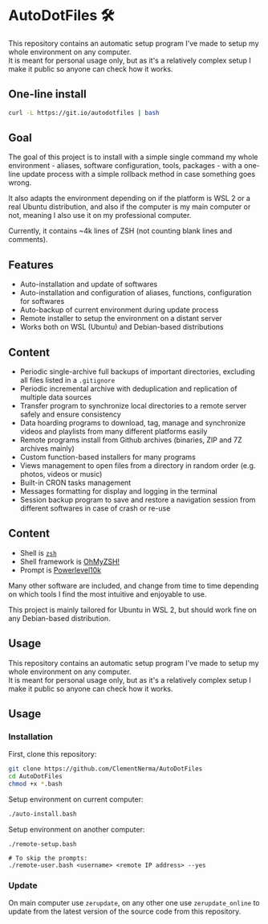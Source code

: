 # AutoDotFiles :hammer_and_wrench:

This repository contains an automatic setup program I've made to setup my whole environment on any computer.  
It is meant for personal usage only, but as it's a relatively complex setup I make it public so anyone can check how it works.

## One-line install

```bash
curl -L https://git.io/autodotfiles | bash
```

## Goal

The goal of this project is to install with a simple single command my whole environment - aliases, software configuration, tools, packages - with a one-line update process with a simple rollback method in case something goes wrong.

It also adapts the environment depending on if the platform is WSL 2 or a real Ubuntu distribution, and also if the computer is my main computer or not, meaning I also use it on my professional computer.

Currently, it contains ~4k lines of ZSH (not counting blank lines and comments).

## Features

* Auto-installation and update of softwares
* Auto-installation and configuration of aliases, functions, configuration for softwares
* Auto-backup of current environment during update process
* Remote installer to setup the environment on a distant server
* Works both on WSL (Ubuntu) and Debian-based distributions

## Content

* Periodic single-archive full backups of important directories, excluding all files listed in a `.gitignore`
* Periodic incremental archive with deduplication and replication of multiple data sources
* Transfer program to synchronize local directories to a remote server safely and ensure consistency
* Data hoarding programs to download, tag, manage and synchronize videos and playlists from many different platforms easily
* Remote programs install from Github archives (binaries, ZIP and 7Z archives mainly)
* Custom function-based installers for many programs
* Views management to open files from a directory in random order (e.g. photos, videos or music)
* Built-in CRON tasks management
* Messages formatting for display and logging in the terminal
* Session backup program to save and restore a navigation session from different softwares in case of crash or re-use


## Content

* Shell is [`zsh`](https://github.com/zsh-users/zsh)
* Shell framework is [OhMyZSH!](https://github.com/ohmyzsh/ohmyzsh)
* Prompt is [Powerlevel10k](https://github.com/romkatv/powerlevel10k)

Many other software are included, and change from time to time depending on which tools I find the most intuitive and enjoyable to use.

This project is mainly tailored for Ubuntu in WSL 2, but should work fine on any Debian-based distribution.

## Usage

This repository contains an automatic setup program I've made to setup my whole environment on any computer.  
It is meant for personal usage only, but as it's a relatively complex setup I make it public so anyone can check how it works.

## Usage

### Installation

First, clone this repository:

```bash
git clone https://github.com/ClementNerma/AutoDotFiles
cd AutoDotFiles
chmod +x *.bash
```

Setup environment on current computer:

```bash
./auto-install.bash
```

Setup environment on another computer:

```shell
./remote-setup.bash

# To skip the prompts:
./remote-user.bash <username> <remote IP address> --yes
```

### Update

On main computer use `zerupdate`, on any other one use `zerupdate_online` to update from the latest version of the source code from this repository.

